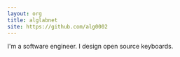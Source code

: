 ```yaml
---
layout: org
title: alglabnet
site: https://github.com/alg0002
---
```

I'm a software engineer. I design open source keyboards.
